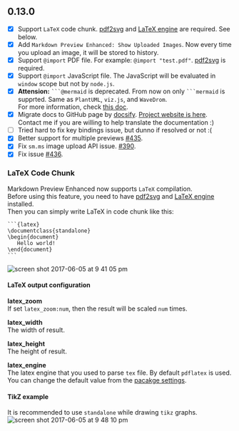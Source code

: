 ## 0.13.0
* [x] Support `LaTeX` code chunk.  [pdf2svg](extra.md) and [LaTeX engine](extra.md) are required. See below.      
* [x] Add `Markdown Preview Enhanced: Show Uploaded Images`. Now every time you upload an image, it will be stored to history.    
* [x] Support `@import` PDF file. For example: `@import "test.pdf"`. [pdf2svg](extra.md) is required.    
* [x] Support `@import` JavaScript file. The JavaScript will be evaluated in `window` scope but not by `node.js`.  
* [x] **Attension:** <code>\`\`\`@mermaid</code> is deprecated. From now on only <code>\`\`\`mermaid</code> is supprted. Same as `PlantUML`, `viz.js`, and `WaveDrom`.   
      For more information, check [this doc](graphs.md).     
* [x] Migrate docs to GitHub page by [docsify](https://docsify.js.org/#/). [Project website is here](https://shd101wyy.github.io/markdown-preview-enhanced/#/). Contact me if you are willing to help translate the documentation :)   
* [ ] Tried hard to fix key bindings issue, but dunno if resolved or not :(  
* [x] Better support for multiple previews [#435](https://github.com/shd101wyy/markdown-preview-enhanced/issues/435).  
* [x] Fix `sm.ms` image upload API issue. [#390](https://github.com/shd101wyy/markdown-preview-enhanced/issues/390).  
* [x] Fix issue [#436](https://github.com/shd101wyy/markdown-preview-enhanced/issues/436).   

### LaTeX Code Chunk
Markdown Preview Enhanced now supports `LaTeX` compilation.  
Before using this feature, you need to have [pdf2svg](extra.md?id=install-svg2pdf) and [LaTeX engine](extra.md?id=install-latex-distribution) installed.  
Then you can simply write LaTeX in code chunk like this:  


    ```{latex}
    \documentclass{standalone}
    \begin{document}
       Hello world!
    \end{document}
    ```

![screen shot 2017-06-05 at 9 41 05 pm](https://cloud.githubusercontent.com/assets/1908863/26811469/b234c584-4a37-11e7-977c-73f7a3e07bd7.png)


#### LaTeX output configuration  
**latex_zoom**  
If set `latex_zoom:num`, then the result will be scaled `num` times.  

**latex_width**  
The width of result.  

**latex_height**  
The height of result.  

**latex_engine**  
The latex engine that you used to parse `tex` file. By default `pdflatex` is used. You can change the default value from the [pacakge settings](usages.md?id=package-settings).    


#### TikZ example  
It is recommended to use `standalone` while drawing `tikz` graphs.  
![screen shot 2017-06-05 at 9 48 10 pm](https://cloud.githubusercontent.com/assets/1908863/26811633/b018aa76-4a38-11e7-9ec2-688f273468bb.png)

